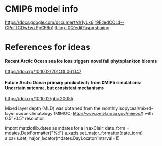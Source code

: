 # CMIP6 model info

https://docs.google.com/document/d/1yUx6jr9EdedCOLd--CPdTfGDwEwzPpCF6p1jRmqx-0Q/edit?usp=sharing

# References for ideas

#### Recent Arctic Ocean sea ice loss triggers novel fall phytoplankton blooms
https://doi.org/10.1002/2014GL061047

#### Future Arctic Ocean primary productivity from CMIP5 simulations: Uncertain outcome, but consistent mechanisms
https://doi.org/10.1002/gbc.20055


Mixed layer depth (MLD) was obtained from the monthly isopycnal/mixed-layer ocean climatology (MIMOC; http://www.pmel.noaa.gov/mimoc/) with 0.5°x0.5° resolution 


import matplotlib.dates as mdates
for a in axClair:
	date_form = mdates.DateFormatter("%d")
	a.xaxis.set_major_formatter(date_form)
	a.xaxis.set_major_locator(mdates.DayLocator(interval=1))